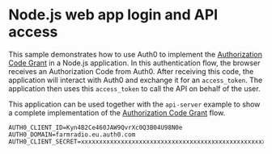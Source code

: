# Node.js web app login and API access

This sample demonstrates how to use Auth0 to implement the [Authorization Code Grant](https://tools.ietf.org/html/rfc6749#section-4.1) in a Node.js application. In this authentication flow, the browser receives an Authorization Code from Auth0. After receiving this code, the application will interact with Auth0 and exchange it for an `access_token`. The application then uses this `access_token` to call the API on behalf of the user.

This application can be used together with the `api-server` example to show a complete implementation of the [Authorization Code Grant](https://tools.ietf.org/html/rfc6749#section-4.1) flow. 

```
AUTH0_CLIENT_ID=Kyn4B2Ce460JAW9QvrXc0Q3B04U98N0e
AUTH0_DOMAIN=farmradio.eu.auth0.com
AUTH0_CLIENT_SECRET=xxxxxxxxxxxxxxxxxxxxxxxxxxxxxxxxxxxxxxxxxxxxxxxxxxxxxxxxxxxxxxxx
```

